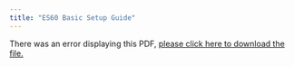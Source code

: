 ```yaml
---
title: "ES60 Basic Setup Guide"
---
```


<object data="https://www.truenas.com/docs/files/ES60BSGv1_8.pdf" type="application/pdf" width="95%" height="1000">
  There was an error displaying this PDF, <a href="https://www.truenas.com/docs/files/ES60BSGv1_8.pdf">please click here to download the file.</a>
</object>
